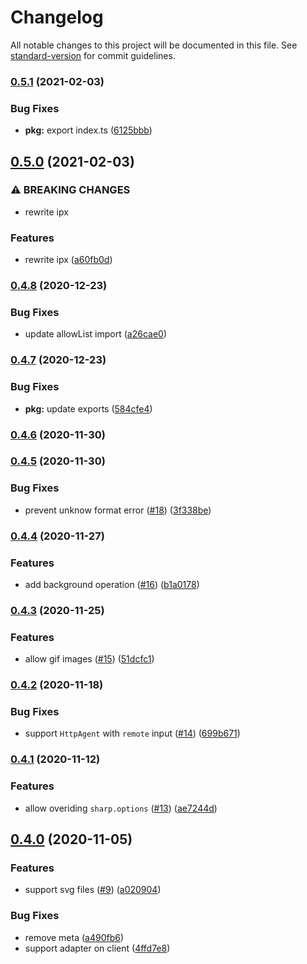 # Changelog

All notable changes to this project will be documented in this file. See [standard-version](https://github.com/conventional-changelog/standard-version) for commit guidelines.

### [0.5.1](https://github.com/nuxt-contrib/ipx/compare/v0.5.0...v0.5.1) (2021-02-03)


### Bug Fixes

* **pkg:** export index.ts ([6125bbb](https://github.com/nuxt-contrib/ipx/commit/6125bbb79ad430294f5d371d9a08f8ecca5c8372))

## [0.5.0](https://github.com/nuxt-contrib/ipx/compare/v0.4.8...v0.5.0) (2021-02-03)


### ⚠ BREAKING CHANGES

* rewrite ipx

### Features

* rewrite ipx ([a60fb0d](https://github.com/nuxt-contrib/ipx/commit/a60fb0d44b96c9f135af3295730c3da13fbc3e6c))

### [0.4.8](https://github.com/nuxt-contrib/ipx/compare/v0.4.7...v0.4.8) (2020-12-23)


### Bug Fixes

* update allowList import ([a26cae0](https://github.com/nuxt-contrib/ipx/commit/a26cae00faa4fea7c190e3fb4efdf5fa1d137095))

### [0.4.7](https://github.com/nuxt-contrib/ipx/compare/v0.4.6...v0.4.7) (2020-12-23)


### Bug Fixes

* **pkg:** update exports ([584cfe4](https://github.com/nuxt-contrib/ipx/commit/584cfe4c341da6e10a7da28a20afe6b4d9aeff0a))

### [0.4.6](https://github.com/nuxt-contrib/ipx/compare/v0.4.5...v0.4.6) (2020-11-30)

### [0.4.5](https://github.com/nuxt-contrib/ipx/compare/v0.4.4...v0.4.5) (2020-11-30)


### Bug Fixes

* prevent unknow format error ([#18](https://github.com/nuxt-contrib/ipx/issues/18)) ([3f338be](https://github.com/nuxt-contrib/ipx/commit/3f338be630c76fd2d91901462cc3d5b495719882))

### [0.4.4](https://github.com/nuxt-contrib/ipx/compare/v0.4.3...v0.4.4) (2020-11-27)


### Features

* add background operation ([#16](https://github.com/nuxt-contrib/ipx/issues/16)) ([b1a0178](https://github.com/nuxt-contrib/ipx/commit/b1a0178c2522bba1361a8973bf338fe0ae1cab86))

### [0.4.3](https://github.com/nuxt-contrib/ipx/compare/v0.4.2...v0.4.3) (2020-11-25)


### Features

* allow gif images ([#15](https://github.com/nuxt-contrib/ipx/issues/15)) ([51dcfc1](https://github.com/nuxt-contrib/ipx/commit/51dcfc1dc0a076eca2c33ce5fcaf37b970964bca))

### [0.4.2](https://github.com/nuxt-contrib/ipx/compare/v0.4.1...v0.4.2) (2020-11-18)


### Bug Fixes

* support `HttpAgent` with `remote` input ([#14](https://github.com/nuxt-contrib/ipx/issues/14)) ([699b671](https://github.com/nuxt-contrib/ipx/commit/699b6717d1b6f817edb784d50cd5f2ce8da5d21a))

### [0.4.1](https://github.com/nuxt-contrib/ipx/compare/v0.4.0...v0.4.1) (2020-11-12)


### Features

* allow overiding `sharp.options` ([#13](https://github.com/nuxt-contrib/ipx/issues/13)) ([ae7244d](https://github.com/nuxt-contrib/ipx/commit/ae7244d83712d352e4fd08fa2106122aac6f2689))

## [0.4.0](https://github.com/nuxt-contrib/ipx/compare/v0.4.0-rc.1...v0.4.0) (2020-11-05)


### Features

* support svg files ([#9](https://github.com/nuxt-contrib/ipx/issues/9)) ([a020904](https://github.com/nuxt-contrib/ipx/commit/a02090436e0116de641fa3d415dfeae1bee79379))


### Bug Fixes

* remove meta ([a490fb6](https://github.com/nuxt-contrib/ipx/commit/a490fb6bb13a5f215a1ffb39b6acbf6d5de85aca))
* support adapter on client ([4ffd7e8](https://github.com/nuxt-contrib/ipx/commit/4ffd7e84553b4b13dbb15bee801d27d014b9dc08))
